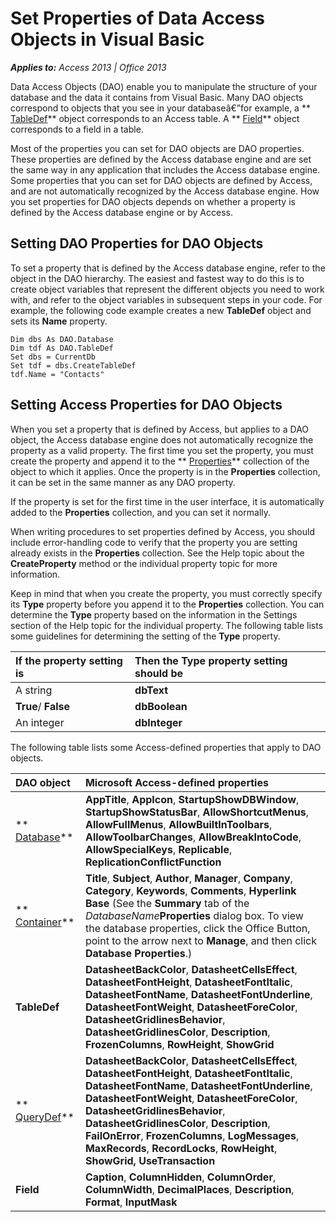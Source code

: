 
# Set Properties of Data Access Objects in Visual Basic

 _**Applies to:** Access 2013 | Office 2013_

Data Access Objects (DAO) enable you to manipulate the structure of your database and the data it contains from Visual Basic. Many DAO objects correspond to objects that you see in your databaseâ€”for example, a  ** [TableDef](http://msdn.microsoft.com/library/715146B6-C62A-ABFF-28EE-E6BBE3C08ADF%28Office.15%29.aspx)** object corresponds to an Access table. A ** [Field](http://msdn.microsoft.com/library/47282CE2-9B49-CCF9-AD37-C4BB25CFD037%28Office.15%29.aspx)** object corresponds to a field in a table.

Most of the properties you can set for DAO objects are DAO properties. These properties are defined by the Access database engine and are set the same way in any application that includes the Access database engine. Some properties that you can set for DAO objects are defined by Access, and are not automatically recognized by the Access database engine. How you set properties for DAO objects depends on whether a property is defined by the Access database engine or by Access.


## Setting DAO Properties for DAO Objects

To set a property that is defined by the Access database engine, refer to the object in the DAO hierarchy. The easiest and fastest way to do this is to create object variables that represent the different objects you need to work with, and refer to the object variables in subsequent steps in your code. For example, the following code example creates a new  **TableDef** object and sets its **Name** property.


```
Dim dbs As DAO.Database 
Dim tdf As DAO.TableDef 
Set dbs = CurrentDb 
Set tdf = dbs.CreateTableDef 
tdf.Name = "Contacts"
```


## Setting Access Properties for DAO Objects

When you set a property that is defined by Access, but applies to a DAO object, the Access database engine does not automatically recognize the property as a valid property. The first time you set the property, you must create the property and append it to the  ** [Properties](http://msdn.microsoft.com/library/CD07184A-A261-29C9-542F-BC2EFF6F4AF6%28Office.15%29.aspx)** collection of the object to which it applies. Once the property is in the **Properties** collection, it can be set in the same manner as any DAO property.

If the property is set for the first time in the user interface, it is automatically added to the  **Properties** collection, and you can set it normally.

When writing procedures to set properties defined by Access, you should include error-handling code to verify that the property you are setting already exists in the  **Properties** collection. See the Help topic about the **CreateProperty** method or the individual property topic for more information.

Keep in mind that when you create the property, you must correctly specify its  **Type** property before you append it to the **Properties** collection. You can determine the **Type** property based on the information in the Settings section of the Help topic for the individual property. The following table lists some guidelines for determining the setting of the **Type** property.



|**If the property setting is**|**Then the Type property setting should be**|
|:-----|:-----|
|A string| **dbText**|
| **True**/ **False**| **dbBoolean**|
|An integer| **dbInteger**|
The following table lists some Access-defined properties that apply to DAO objects.



|**DAO object**|**Microsoft Access-defined properties**|
|:-----|:-----|
| ** [Database](http://msdn.microsoft.com/library/6CF2DDF8-3957-A15E-5EEB-85F81C1E415E%28Office.15%29.aspx)**| **AppTitle**,  **AppIcon**,  **StartupShowDBWindow**,  **StartupShowStatusBar**,  **AllowShortcutMenus**,  **AllowFullMenus**,  **AllowBuiltInToolbars**,  **AllowToolbarChanges**,  **AllowBreakIntoCode**,  **AllowSpecialKeys**,  **Replicable**,  **ReplicationConflictFunction**|
| ** [Container](http://msdn.microsoft.com/library/22E487CD-E966-FE68-FFF3-C680B460CBEB%28Office.15%29.aspx)**| **Title**,  **Subject**,  **Author**,  **Manager**,  **Company**,  **Category**,  **Keywords**,  **Comments**,  **Hyperlink Base** (See the **Summary** tab of the _DatabaseName_**Properties** dialog box. To view the database properties, click the Office Button, point to the arrow next to **Manage**, and then click  **Database Properties**.)|
| **TableDef**| **DatasheetBackColor**,  **DatasheetCellsEffect**,  **DatasheetFontHeight**,  **DatasheetFontItalic**,  **DatasheetFontName**,  **DatasheetFontUnderline**,  **DatasheetFontWeight**,  **DatasheetForeColor**,  **DatasheetGridlinesBehavior**,  **DatasheetGridlinesColor**,  **Description**,  **FrozenColumns**,  **RowHeight**,  **ShowGrid**|
| ** [QueryDef](http://msdn.microsoft.com/library/0B3D901C-345D-42A2-F5F1-FB09CC562E27%28Office.15%29.aspx)**| **DatasheetBackColor**,  **DatasheetCellsEffect**,  **DatasheetFontHeight**,  **DatasheetFontItalic**,  **DatasheetFontName**,  **DatasheetFontUnderline**,  **DatasheetFontWeight**,  **DatasheetForeColor**,  **DatasheetGridlinesBehavior**,  **DatasheetGridlinesColor**,  **Description**,  **FailOnError**,  **FrozenColumns**,  **LogMessages**,  **MaxRecords**,  **RecordLocks**,  **RowHeight**,  **ShowGrid, UseTransaction**|
| **Field**| **Caption**,  **ColumnHidden**,  **ColumnOrder**,  **ColumnWidth**,  **DecimalPlaces**,  **Description**,  **Format**,  **InputMask**|
